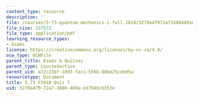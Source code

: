 ```yaml
---
content_type: resource
description: ''
file: /courses/5-73-quantum-mechanics-i-fall-2018/3270a47972a71600489aed794bcb553e_MIT5_73F18_quiz7.pdf
file_size: 157572
file_type: application/pdf
learning_resource_types:
- Exams
license: https://creativecommons.org/licenses/by-nc-sa/4.0/
ocw_type: OCWFile
parent_title: Exams & Quizzes
parent_type: CourseSection
parent_uid: a72c23bf-10d3-fac1-556b-86be25ceb05a
resourcetype: Document
title: 5.73 F2018 Quiz 7
uid: 3270a479-72a7-1600-489a-ed794bcb553e
---
```

